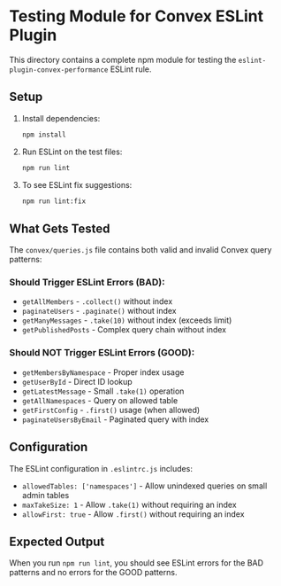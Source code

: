 # Testing Module for Convex ESLint Plugin

This directory contains a complete npm module for testing the `eslint-plugin-convex-performance` ESLint rule.

## Setup

1. Install dependencies:
   ```bash
   npm install
   ```

2. Run ESLint on the test files:
   ```bash
   npm run lint
   ```

3. To see ESLint fix suggestions:
   ```bash
   npm run lint:fix
   ```

## What Gets Tested

The `convex/queries.js` file contains both valid and invalid Convex query patterns:

### Should Trigger ESLint Errors (BAD):
- `getAllMembers` - `.collect()` without index
- `paginateUsers` - `.paginate()` without index
- `getManyMessages` - `.take(10)` without index (exceeds limit)
- `getPublishedPosts` - Complex query chain without index

### Should NOT Trigger ESLint Errors (GOOD):
- `getMembersByNamespace` - Proper index usage
- `getUserById` - Direct ID lookup
- `getLatestMessage` - Small `.take(1)` operation
- `getAllNamespaces` - Query on allowed table
- `getFirstConfig` - `.first()` usage (when allowed)
- `paginateUsersByEmail` - Paginated query with index

## Configuration

The ESLint configuration in `.eslintrc.js` includes:
- `allowedTables: ['namespaces']` - Allow unindexed queries on small admin tables
- `maxTakeSize: 1` - Allow `.take(1)` without requiring an index
- `allowFirst: true` - Allow `.first()` without requiring an index

## Expected Output

When you run `npm run lint`, you should see ESLint errors for the BAD patterns and no errors for the GOOD patterns.